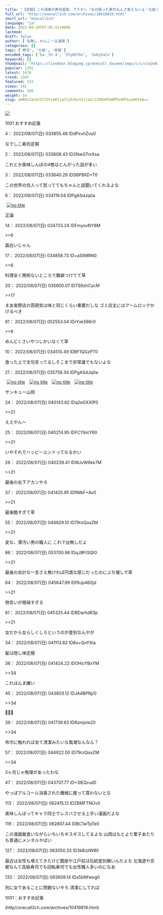 ```yaml
---
title: "【悲報】この漫画の寿司屋客、ブチギレ「女の握った寿司なんざ食えないよ！化粧くさい手で握られたんじゃ！」 "
full_url: "http://onecall2ch.com/archives/10419819.html"
short_url: "onecall2ch"
language: "ja"
date: 2023-09-20T07:05:51+0900
lastmod: 
draft: false
author: ['名無し わんこーる速報']
categories: []
tags: ['寿司', '化粧', '悲報']
encoded_tags: ['5a-_5Y-4', '5YyW57Kn', '5oKy5aCx']
keywords: []
thumbnail: "https://livedoor.blogimg.jp/onecall_dazeee/imgs/c/c/cce2e037.jpg"
popular: 1291
latest: 1478
trend: 1347
featured: 333
views: 142
comments: 168
weight: 14
slug: aHR0cC8vb25lY2FsbDJjaC5jb20vYXJjaGl2ZXMvMTA0MTk4MTkuaHRtbA==
---
```


![](https://livedoor.blogimg.jp/onecall_dazeee/imgs/c/c/cce2e037.jpg)

<div> <p class='name2'> 1001 おすすめ記事</p> <p class='name2'>4： 2022/08/07(日) 033855.48 IDdPxvhZvu0</p><p class='onecall'> なでしこ寿司定期 </p> <p class='name2'>2： 2022/08/07(日) 033608.43 ID2NwGTmXsa</p><p class='onecall'> これとか美味しんぼの4巻はとんがった話が多い </p> <p class='name2'>3： 2022/08/07(日) 033640.26 IDS6P8XD+T0</p><p class='onecall'> この世界の住人って怒っててもちゃんと話聞いてくれるよな </p> <p class='name2'>6： 2022/08/07(日) 034119.04 IDPgASdJq0a</p> <a target='_blank' href='https//livedoor.blogimg.jp/onecall_dazeee/imgs/e/f/ef9caec9.jpg'><img hspace='5' border='0' class='image pict' alt='no title' src='https//livedoor.blogimg.jp/onecall_dazeee/imgs/e/f/ef9caec9-s.jpg'></a> <p>正論</p> <p class='name2'>14： 2022/08/07(日) 034733.24 IDFmysvNY8M</p><p class='onecall'> <p class='anchor'>>>6</p> 面白いじゃん </p> <p class='name2'>17： 2022/08/07(日) 034858.73 ID+aSliMRN0</p><p class='onecall'> <p class='anchor'>>>6</p> 料理全く関係ないところで難癖つけてて草 </p> <p class='name2'>20： 2022/08/07(日) 035600.07 ID7S9zhCycM</p><p class='onecall'> <p class='anchor'>>>17</p> まあ実際店の雰囲気は味と同じくらい重要だしな ゴミ店主にはアームロックかけるべき </p> <p class='name2'>81： 2022/08/07(日) 052553.04 IDrYxk566r0</p><p class='onecall'> <p class='anchor'>>>6</p> めんどくさいやつしかいなくて草 </p> <p class='name2'>10： 2022/08/07(日) 034510.49 IDBF1QGzPT0</p><p class='onecall'> 食った上で文句言ってるしそこまで非常識でもないよな </p> <p class='name2'>21： 2022/08/07(日) 035756.34 IDPgASdJq0a</p> <a target='_blank' href='https//livedoor.blogimg.jp/onecall_dazeee/imgs/2/7/2782d792.jpg'><img hspace='5' border='0' class='image pict' alt='no title' src='https//livedoor.blogimg.jp/onecall_dazeee/imgs/2/7/2782d792-s.jpg'></a> <a target='_blank' href='https//livedoor.blogimg.jp/onecall_dazeee/imgs/d/4/d45c0dc2.jpg'><img hspace='5' border='0' class='image pict' alt='no title' src='https//livedoor.blogimg.jp/onecall_dazeee/imgs/d/4/d45c0dc2-s.jpg'></a> <a target='_blank' href='https//livedoor.blogimg.jp/onecall_dazeee/imgs/d/8/d853ab76.jpg'><img hspace='5' border='0' class='image pict' alt='no title' src='https//livedoor.blogimg.jp/onecall_dazeee/imgs/d/8/d853ab76-s.jpg'></a> <a target='_blank' href='https//livedoor.blogimg.jp/onecall_dazeee/imgs/4/e/4e758dc3.jpg'><img hspace='5' border='0' class='image pict' alt='no title' src='https//livedoor.blogimg.jp/onecall_dazeee/imgs/4/e/4e758dc3-s.jpg'></a> <p>サンキュー山岡</p> <p class='name2'>24： 2022/08/07(日) 040143.62 IDq2eGXXIP0</p><p class='onecall'> <p class='anchor'>>>21</p> ええやん～ </p> <p class='name2'>25： 2022/08/07(日) 040214.95 IDFCYbIcY60</p><p class='onecall'> <p class='anchor'>>>21</p> いやそれでハッピーエンドってなるかい </p> <p class='name2'>26： 2022/08/07(日) 040239.41 IDWJvW6kk7M</p><p class='onecall'> <p class='anchor'>>>21</p> 最後の右下アカンやろ </p> <p class='name2'>37： 2022/08/07(日) 041425.95 IDflMkF+Av0</p><p class='onecall'> <p class='anchor'>>>21</p> 最後酷すぎて草 </p> <p class='name2'>55： 2022/08/07(日) 044829.10 ID79rzQosZM</p><p class='onecall'> <p class='anchor'>>>21</p> 変な、薄汚い男の職人に これで台無しだよ </p> <p class='name2'>86： 2022/08/07(日) 053700.96 IDqJ8FtSQt0</p><p class='onecall'> <p class='anchor'>>>21</p> 最後の余計な一言さえ無ければ円満な感じだったのにぶち壊しで草 </p> <p class='name2'>64： 2022/08/07(日) 045647.99 IDf9Jp460jd</p><p class='onecall'> <p class='anchor'>>>21</p> 物言いが極端すぎる </p> <p class='name2'>61： 2022/08/07(日) 045325.44 IDBDarhdR3p</p><p class='onecall'> <p class='anchor'>>>21</p> 女だから女らしくしろというのが差別なんやが </p> <p class='name2'>34： 2022/08/07(日) 041113.82 ID8o+QnYXia</p> <blockquote class='imgur-embed-pub'></blockquote> <p>髪は隠し味定期</p> <p class='name2'>36： 2022/08/07(日) 041424.22 IDOHicYBxYM</p><p class='onecall'> <p class='anchor'>>>34</p> これほんま嫌い </p> <p class='name2'>45： 2022/08/07(日) 043603.12 IDJA4BPNj/0</p><p class='onecall'> <p class='anchor'>>>34</p> 🤮🤮🤮 </p> <p class='name2'>39： 2022/08/07(日) 041739.63 IDRzmjnie20</p><p class='onecall'> <p class='anchor'>>>34</p> 布巾に触れれば全て清潔みたいな風潮なんなん？ </p> <p class='name2'>57： 2022/08/07(日) 044922.00 ID79rzQosZM</p><p class='onecall'> <p class='anchor'>>>34</p> 3ヶ月じゃ無理があったわな </p> <p class='name2'>47： 2022/08/07(日) 043707.77 ID+3tEQrud0</p><p class='onecall'> やっぱアルコール消毒された機械に握って貰わないとな </p> <p class='name2'>113： 2022/08/07(日) 062415.12 IDZBMFTNOv0</p><p class='onecall'> 美味しんぼってキャラ同士でレスバさせる上手い漫画だよな </p> <p class='name2'>119： 2022/08/07(日) 062807.44 IDBC1wTpTe0</p><p class='onecall'> この漫画飯食いながらいちいちギスギスしてるよな 山岡はもとより栗子あたりも普通にメンタルやばい </p> <p class='name2'>127： 2022/08/07(日) 063050.33 ID3k8iztW80</p><p class='onecall'> 最近は女性も増えてきたけど銀座や江戸前は伝統差別醜いんだよな 北海道や京都なんて高級寿司でも回転寿司でも女性職人多いのになあ </p> <p class='name2'>133： 2022/08/07(日) 063809.14 IDs5bNfwog0</p><p class='onecall'> 別に女であることに問題ないやろ 清潔にしてれば </p> <p class='name2'>1001：おすすめ記事</p> </div>

(http//onecall2ch.com/archives/10419819.html)
